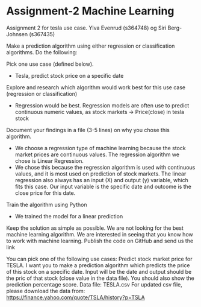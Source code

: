 # Assignment-2 Machine Learning
Assignment 2 for tesla use case. Ylva Evenrud (s364748) og Siri Berg-Johnsen (s367435)

Make a prediction algorithm using either regression or classification algorithms.
Do the following:

Pick one use case (defined below).
- Tesla, predict stock price on a specific date 

Explore and research which algorithm would work best for this use case (regression or classification) 
- Regression would be best. Regression models are often use to predict continuous numeric values, as stock markets → Price(close) in tesla stock


Document your findings in a file (3-5 lines) on why you chose this algorithm. 
- We choose a regression type of machine learning because the stock market prices are continuous values. The regression algorithm we chose is Linear Regression.
- We chose this because the regression algorithm is used with continuous values, and it is most used on prediction of stock markets. The linear regression also always has an
  input (X) and output (y) variable, which fits this case. Our input variable is the specific date and outcome is the close price for this date. 

Train the algorithm using Python 
- We trained the model for a linear prediction


Keep the solution as simple as possible. We are not looking for the best machine learning algorithm. We are interested in seeing that you know how to work with machine learning. 
Publish the code on GitHub and send us the link 

You can pick one of the following use cases:
Predict stock market price for TESLA. I want you to make a prediction algorithm which predicts the price of this stock on a specific date. Input will be the date and output should be the pric of that stock (close value in the data file). You should also show the prediction percentage score. Data file: TESLA.csv For updated csv file, please download the data from: https://finance.yahoo.com/quote/TSLA/history?p=TSLA
